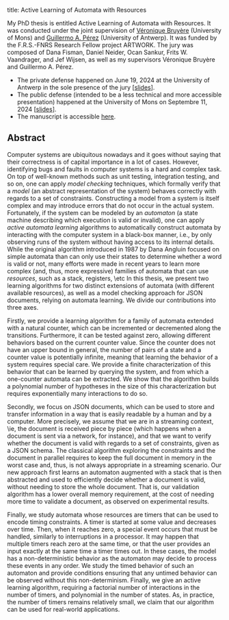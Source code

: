 title: Active Learning of Automata with Resources

My PhD thesis is entitled Active Learning of Automata with Resources.
It was conducted under the joint supervision of
[Véronique Bruyère](https://web.umons.ac.be/fs-informatique/equipes/veronique-bruyere/)
(University of Mons) and
[Guillermo A. Pérez](https://gaperez64.github.io/) (University of Antwerp).
It was funded by the F.R.S.-FNRS Research Fellow project ARTWORK.
The jury was composed of Dana Fisman, Daniel Neider, Ocan Sankur, Frits W. Vaandrager,
and Jef Wijsen, as well as my supervisors Véronique Bruyère and Guillermo A. Pérez.

  * The private defense happened on June 19, 2024 at the University of Antwerp
  in the sole presence of the jury \[[slides](talks/2024/private.pdf)\].
  * The public defense (intended to be a less technical and more accessible presentation) happened at the University of Mons on Septembre 11, 2024 \[[slides](talks/2024/public.pdf)\].
  * The manuscript is accessible [here](thesisStaquet.pdf).

## Abstract

Computer systems are ubiquitous nowadays and it goes without saying that their
correctness is of capital importance in a lot of cases.
However, identifying bugs and faults in computer systems is a hard and
complex task.
On top of well-known methods such as unit testing, integration testing, and so
on, one can apply *model checking* techniques, which
formally verify that a *model* (an abstract representation of the system)
behaves correctly with regards to a set of constraints.
Constructing a model from a system is itself complex and may introduce errors
that do not occur in the actual system.
Fortunately, if the system can be modeled by an *automaton* (a state machine
describing which execution is valid or invalid), one can apply
*active automata learning* algorithms to automatically construct
automata by interacting with the computer system in a black-box manner, i.e., by
only observing runs of the system without having access to its internal details.
While the original algorithm introduced in 1987 by Dana Angluin focused on
simple automata than can only use their
states to determine whether a word is valid or not, many efforts were made in
recent years to learn more complex (and, thus, more expressive) families of
automata that can use *resources*, such as a stack, registers, \etc
In this thesis, we present two learning algorithms for two distinct extensions
of automata (with different available resources), as well as a model checking
approach for JSON documents, relying on automata learning.
We divide our contributions into three axes.

Firstly, we provide a learning algorithm for a family of automata extended with a
natural counter, which can be incremented or decremented along the transitions.
Furthermore, it can be tested against zero, allowing different behaviors based
on the current counter value.
Since the counter does not have an upper bound in general, the number
of pairs of a state and a counter value is potentially infinite, meaning that
learning the behavior of a system requires special care.
We provide a finite characterization of this behavior that can be learned by
querying the system, and from which a one-counter automata can be extracted.
We show that the algorithm builds a polynomial number of hypotheses in the size
of this characterization but requires exponentially many interactions to do so.

Secondly, we focus on JSON documents, which can be used to store and transfer
information in a way that is easily readable by a human and by a computer.
More precisely, we assume that we are in a streaming context, \ie, the document
is received piece by piece (which happens when a document is sent via a network,
for instance), and that we want to verify whether the document is valid with
regards to a set of constraints, given as a JSON schema.
The classical algorithm exploring the constraints and the document in parallel
requires to keep the full document in memory in the worst case and, thus,
is not always appropriate in a streaming scenario.
Our new approach first learns an automaton augmented with a stack that is then
abstracted and used to efficiently decide whether a document is valid, without
needing to store the whole document.
That is, our validation algorithm has a lower overall memory requirement, at the
cost of needing more time to validate a document, as observed on experimental
results.

Finally, we study automata whose resources are timers that can be used to encode
timing constraints.
A timer is started at some value and decreases over time.
Then, when it reaches zero, a special event occurs that must be handled,
similarly to interruptions in a processor.
It may happen that multiple timers reach zero at the same time, or that the
user provides an input exactly at the same time a timer times out.
In these cases, the model has a non-deterministic behavior as the automaton
may decide to process these events in any order.
We study the timed behavior of such an automaton and provide conditions
ensuring that any untimed behavior can be observed without this non-determinism.
Finally, we give an active learning algorithm, requiring a factorial number
of interactions in the number of timers, and polynomial in the number of states.
As, in practice, the number of timers remains relatively small, we claim that
our algorithm can be used for real-world applications.